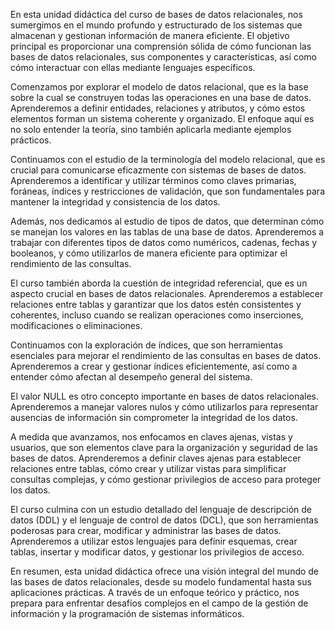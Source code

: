 En esta unidad didáctica del curso de bases de datos relacionales, nos sumergimos en el mundo profundo y estructurado de los sistemas que almacenan y gestionan información de manera eficiente. El objetivo principal es proporcionar una comprensión sólida de cómo funcionan las bases de datos relacionales, sus componentes y características, así como cómo interactuar con ellas mediante lenguajes específicos.

Comenzamos por explorar el modelo de datos relacional, que es la base sobre la cual se construyen todas las operaciones en una base de datos. Aprenderemos a definir entidades, relaciones y atributos, y cómo estos elementos forman un sistema coherente y organizado. El enfoque aquí es no solo entender la teoría, sino también aplicarla mediante ejemplos prácticos.

Continuamos con el estudio de la terminología del modelo relacional, que es crucial para comunicarse eficazmente con sistemas de bases de datos. Aprenderemos a identificar y utilizar términos como claves primarias, foráneas, índices y restricciones de validación, que son fundamentales para mantener la integridad y consistencia de los datos.

Además, nos dedicamos al estudio de tipos de datos, que determinan cómo se manejan los valores en las tablas de una base de datos. Aprenderemos a trabajar con diferentes tipos de datos como numéricos, cadenas, fechas y booleanos, y cómo utilizarlos de manera eficiente para optimizar el rendimiento de las consultas.

El curso también aborda la cuestión de integridad referencial, que es un aspecto crucial en bases de datos relacionales. Aprenderemos a establecer relaciones entre tablas y garantizar que los datos estén consistentes y coherentes, incluso cuando se realizan operaciones como inserciones, modificaciones o eliminaciones.

Continuamos con la exploración de índices, que son herramientas esenciales para mejorar el rendimiento de las consultas en bases de datos. Aprenderemos a crear y gestionar índices eficientemente, así como a entender cómo afectan al desempeño general del sistema.

El valor NULL es otro concepto importante en bases de datos relacionales. Aprenderemos a manejar valores nulos y cómo utilizarlos para representar ausencias de información sin comprometer la integridad de los datos.

A medida que avanzamos, nos enfocamos en claves ajenas, vistas y usuarios, que son elementos clave para la organización y seguridad de las bases de datos. Aprenderemos a definir claves ajenas para establecer relaciones entre tablas, cómo crear y utilizar vistas para simplificar consultas complejas, y cómo gestionar privilegios de acceso para proteger los datos.

El curso culmina con un estudio detallado del lenguaje de descripción de datos (DDL) y el lenguaje de control de datos (DCL), que son herramientas poderosas para crear, modificar y administrar las bases de datos. Aprenderemos a utilizar estos lenguajes para definir esquemas, crear tablas, insertar y modificar datos, y gestionar los privilegios de acceso.

En resumen, esta unidad didáctica ofrece una visión integral del mundo de las bases de datos relacionales, desde su modelo fundamental hasta sus aplicaciones prácticas. A través de un enfoque teórico y práctico, nos prepara para enfrentar desafíos complejos en el campo de la gestión de información y la programación de sistemas informáticos.
